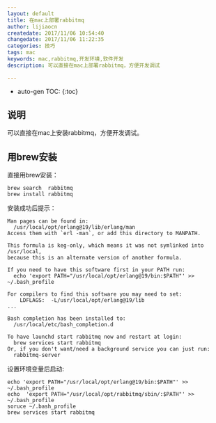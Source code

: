```yaml
---
layout: default
title: 在mac上部署rabbitmq
author: lijiaocn
createdate: 2017/11/06 10:54:40
changedate: 2017/11/06 11:22:35
categories: 技巧
tags: mac
keywords: mac,rabbitmq,开发环境,软件开发
description: 可以直接在mac上部署rabbitmq，方便开发调试

---
```


* auto-gen TOC:
{:toc}

## 说明

可以直接在mac上安装rabbitmq，方便开发调试。

## 用brew安装

直接用brew安装：

	brew search  rabbitmq
	brew install rabbitmq

安装成功后提示：

	Man pages can be found in:
	  /usr/local/opt/erlang@19/lib/erlang/man
	Access them with `erl -man`, or add this directory to MANPATH.
	
	This formula is keg-only, which means it was not symlinked into /usr/local,
	because this is an alternate version of another formula.
	
	If you need to have this software first in your PATH run:
	  echo 'export PATH="/usr/local/opt/erlang@19/bin:$PATH"' >> ~/.bash_profile
	
	For compilers to find this software you may need to set:
	    LDFLAGS:  -L/usr/local/opt/erlang@19/lib
	...
	
	Bash completion has been installed to:
	  /usr/local/etc/bash_completion.d
	
	To have launchd start rabbitmq now and restart at login:
	  brew services start rabbitmq
	Or, if you don't want/need a background service you can just run:
	  rabbitmq-server

设置环境变量后启动:

	echo 'export PATH="/usr/local/opt/erlang@19/bin:$PATH"' >> ~/.bash_profile
	echo  'export PATH="/usr/local/opt/rabbitmq/sbin/:$PATH"' >> ~/.bash_profile
	soruce ~/.bash_profile
	brew services start rabbitmq
